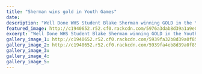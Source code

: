 ```yaml
---
title: "Sherman wins gold in Youth Games"
date: 
description: "Well Done WHS Student Blake Sherman winning GOLD in the Youth Games Golf today with best Nett scored..."
featured_image: http://c1940652.r52.cf0.rackcdn.com/5976a3dab8d39a1a9e000b1d/Blake-Sherman-gold.jpg
excerpt: "Well Done WHS Student Blake Sherman winning GOLD in the Youth Games Golf today with best Nett scored."
gallery_image_1: http://c1940652.r52.cf0.rackcdn.com/5939fa32b8d39a0f85000494/Blake-Sherman-gold--another-manjpg.jpg
gallery_image_2: http://c1940652.r52.cf0.rackcdn.com/5939fa4eb8d39a0f85000496/Ryan-Donaldson-7th-overall.jpg
gallery_image_3: 
gallery_image_4: 
gallery_image_5: 
---
```

